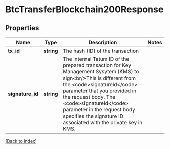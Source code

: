 # BtcTransferBlockchain200Response

## Properties

Name | Type | Description | Notes
------------ | ------------- | ------------- | -------------
**tx_id** | **string** | The hash (ID) of the transaction |
**signature_id** | **string** | The internal Tatum ID of the prepared transaction for Key Management Sysytem (KMS) to sign&lt;br/&gt;This is different from the &lt;code&gt;signatureId&lt;/code&gt; parameter that you provided in the request body. The &lt;code&gt;signatureId&lt;/code&gt; parameter in the request body specifies the signature ID associated with the private key in KMS. |

[[Back to Index]](../index.md)

